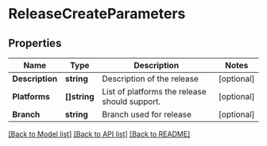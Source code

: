 # ReleaseCreateParameters

## Properties

Name | Type | Description | Notes
------------ | ------------- | ------------- | -------------
**Description** | **string** | Description of the release | [optional] 
**Platforms** | **[]string** | List of platforms the release should support. | [optional] 
**Branch** | **string** | Branch used for release | [optional] 

[[Back to Model list]](../README.md#documentation-for-models) [[Back to API list]](../README.md#documentation-for-api-endpoints) [[Back to README]](../README.md)


